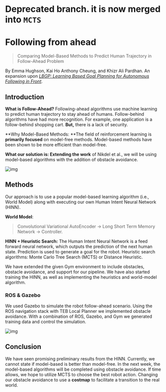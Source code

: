 # Deprecated branch. it is now merged into `MCTS`


# Following from ahead 

> Comparing Model-Based Methods to Predict Human Trajectory in Follow-Ahead Problem

By Emma Hughson, Kai Ho Anthony Cheung, and Khizr Ali Pardhan. An expansion upon [*LBGP: Learning Based Goal Planning for Autonomous Following in Front*](https://arxiv.org/pdf/2011.03125v1.pdf). 

## Introduction

**What is Follow-Ahead?** Following-ahead algorithms use machine learning to predict human trajectory to stay ahead of humans. Follow-behind algorithms have had more recognition. For example, one application is a follow-behind shopping cart. **But,** there is a lack of security. 

**Why Model-Based Methods: **The field of reinforcement learning is **primarily focused** on model-free methods. Model-based methods have been shown to be more efficient than model-free.

**What our solution is: Extending the work** of Nikdel et al., we will be using model-based algorithms with the addition of obstacle avoidance.

![img](https://lh6.googleusercontent.com/vcm2ETgHOHVG5tV7dPMG_KrdsmWEvy1fmwErLSB3Xl8i5PEUYqGL5HrypWWaBUQ7Hr0-hlVixG0MCVV4tjZJWhsgl1mtOYrb8qH3Eo95ZqfhsGuMQ_8KH-owDRc3l7JuLzrPFdGCpWI)

## Methods

Our approach is to use a popular model-based learning algorithm (i.e., World Model) along with executing our own Human Intent Neural Network (HINN).

**World Model**: 

> Convolutional Variational AutoEncoder -> Long Short Term Memory Network -> Controller.

**HINN + Heuristic Search:** The Human Intent Neural Network is a feed forward neural network, which outputs the prediction of the next human state. Prediction is used to generate a goal for the robot. Heuristic search algorithms: Monte Carlo Tree Search (MCTS) or Distance Heuristic.

We have extended the given Gym environment to include obstacles, obstacle avoidance, and support for our pipeline. We have also started training the HINN, as well as implementing the heuristics and world-model algorithm.

### ROS & Gazebo 

We used Gazebo to simulate the robot follow-ahead scenario. Using the ROS navigation stack with TEB Local Planner we implemented obstacle avoidance. With a combination of ROS, Gazebo, and Gym we generated training data and control the simulation.

![img](https://lh6.googleusercontent.com/JbH-ANjURLGVGEhtxxVbhi0PGxWdmi6QsuQxo64STBQ5n4hA3QDlsZUstYbZj7VStTNPTRWmdh8nTL38WECI5HPZLJ-C5t0Avw3Jqa1YRa027D-7W-ioJ6wt6H6gZJ5kAd4Gzr61JCw)

## Conclusion 

We have seen promising preliminary results from the HINN. Currently, we cannot state if model-based is better than model-free. In the next week, the model-based algorithms will be completed using obstacle avoidance. If time allows, we hope to utilize MCTS to choose the best robot action. Changing our obstacle avoidance to use a **costmap** to facilitate a transition to the real world.
